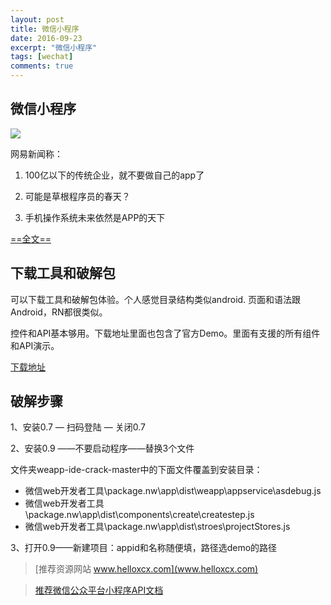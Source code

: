 ```yaml
---
layout: post
title: 微信小程序
date: 2016-09-23
excerpt: "微信小程序"
tags: [wechat]
comments: true
---
```


## 微信小程序

![](http://i.imgur.com/ZyCznig.png)

网易新闻称：

1. 100亿以下的传统企业，就不要做自己的app了

2. 可能是草根程序员的春天？

3. 手机操作系统未来依然是APP的天下

[==全文==](http://tech.163.com/16/0922/13/C1IRTBJB00097U7R.html)


## 下载工具和破解包

可以下载工具和破解包体验。个人感觉目录结构类似android. 页面和语法跟Android，RN都很类似。

控件和API基本够用。下载地址里面也包含了官方Demo。里面有支援的所有组件和API演示。

[下载地址](https://github.com/vivianking6855/vivianking6855.github.io/blob/master/datum/tools/wechat%E5%B0%8F%E7%A8%8B%E5%BA%8F.rar)

## 破解步骤

1、安装0.7 — 扫码登陆 — 关闭0.7

2、安装0.9 ——不要启动程序——替换3个文件

文件夹weapp-ide-crack-master中的下面文件覆盖到安装目录：

- 微信web开发者工具\package.nw\app\dist\weapp\appservice\asdebug.js
- 微信web开发者工具\package.nw\app\dist\components\create\createstep.js
- 微信web开发者工具\package.nw\app\dist\stroes\projectStores.js

3、打开0.9——新建项目：appid和名称随便填，路径选demo的路径


> [推荐资源网站 www.helloxcx.com](www.helloxcx.com)

> [推荐微信公众平台小程序API文档](http://wxopen.notedown.cn/)
